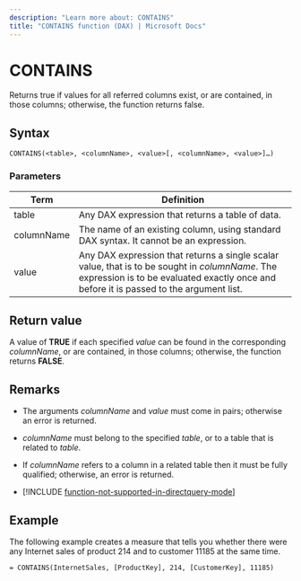 ```yaml
---
description: "Learn more about: CONTAINS"
title: "CONTAINS function (DAX) | Microsoft Docs"
---
```

# CONTAINS

Returns true if values for all referred columns exist, or are contained, in those columns; otherwise, the function returns false.  
  
## Syntax  
  
```dax
CONTAINS(<table>, <columnName>, <value>[, <columnName>, <value>]…)  
```
  
### Parameters  

|Term|Definition|  
|--------|--------------|  
|table|Any DAX expression that returns a table of data.|  
|columnName|The name of an existing column, using standard DAX syntax. It cannot be an expression. |  
|value|Any DAX expression that returns a single scalar value, that is to be sought in *columnName*. The expression is to be evaluated exactly once and before it is passed to the argument list.  |  

## Return value

A value of **TRUE** if each specified *value* can be found in the corresponding *columnName*, or are contained, in those columns; otherwise, the function returns **FALSE**.  
  
## Remarks  
  
- The arguments *columnName* and *value* must come in pairs; otherwise an error is returned.  
  
- *columnName* must belong to the specified *table*, or to a table that is related to *table*.  
  
- If *columnName* refers to a column in a related table then it must be fully qualified; otherwise, an error is returned.  

- [!INCLUDE [function-not-supported-in-directquery-mode](includes/function-not-supported-in-directquery-mode.md)]

## Example

The following example creates a measure that tells you whether there were any Internet sales of product 214 and to customer 11185 at the same time.  
  
```dax
= CONTAINS(InternetSales, [ProductKey], 214, [CustomerKey], 11185)  
```
